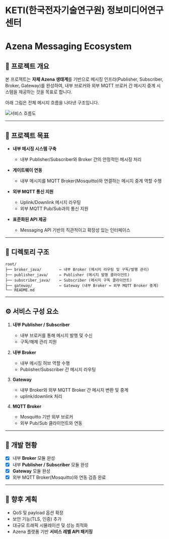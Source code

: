 # KETI(한국전자기술연구원) 정보미디어연구센터

# Azena Messaging Ecosystem

## 📌 프로젝트 개요

본 프로젝트는 **자체 Azena 생태계**를 기반으로 메시징 인프라(Publisher, Subscriber, Broker, Gateway)를 완성하여,
내부 브로커와 외부 MQTT 브로커 간 메시지 중계 시스템을 제공하는 것을 목표로 합니다.

아래 그림은 전체 메시지 흐름을 나타낸 구조입니다.

![서비스 흐름도](./그림6.png)

---

## 🎯 프로젝트 목표

* **내부 메시징 시스템 구축**

  * 내부 Publisher/Subscriber와 Broker 간의 안정적인 메시징 처리
* **게이트웨이 연동**

  * 내부 메시지를 MQTT Broker(Mosquitto)와 연결하는 메시지 중계 역할 수행
* **외부 MQTT 통신 지원**

  * Uplink/Downlink 메시지 라우팅
  * 외부 MQTT Pub/Sub과의 통신 지원
* **표준화된 API 제공**

  * Messaging API 기반의 직관적이고 확장성 있는 인터페이스

---

## 📁 디렉토리 구조

```
root/
├── broker_java/        ← 내부 Broker (메시지 라우팅 및 구독/발행 관리)
├── publisher_java/     ← Publisher (메시지 발행 클라이언트)
├── subscriber_java/    ← Subscriber (메시지 구독 클라이언트)
├── gateway/            ← Gateway (내부 Broker ↔ 외부 MQTT Broker 중계)
└── README.md
```

---

## ⚙️ 서비스 구성 요소

1. **내부 Publisher / Subscriber**

   * 내부 브로커를 통해 메시지 발행 및 수신
   * 구독/해제 관리 지원

2. **내부 Broker**

   * 내부 메시징 허브 역할 수행
   * Publisher/Subscriber 간 메시지 라우팅

3. **Gateway**

   * 내부 Broker와 외부 MQTT Broker 간 메시지 변환 및 중계
   * uplink/downlink 처리

4. **MQTT Broker**

   * Mosquitto 기반 외부 브로커
   * 외부 Pub/Sub 클라이언트와 연동

---

## 🚀 개발 현황

* [x] 내부 **Broker** 모듈 완성
* [x] 내부 **Publisher / Subscriber** 모듈 완성
* [x] **Gateway** 모듈 완성
* [x] 외부 MQTT Broker(Mosquitto)와 연동 검증 완료

---

## 🔮 향후 계획

* QoS 및 payload 옵션 확장
* 보안 기능(TLS, 인증) 추가
* 대규모 트래픽 시뮬레이션 및 성능 최적화
* Azena 플랫폼 기반 **서비스 레벨 API 패키징**



